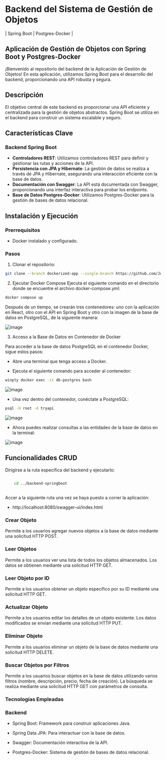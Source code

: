 # Backend del Sistema de Gestión de Objetos 

| Spring Boot | Postgres-Docker |

## Aplicación de Gestión de Objetos con Spring Boot y Postgres-Docker

¡Bienvenido al repositorio del backend de la Aplicación de Gestión de Objetos! En esta aplicación, utilizamos Spring Boot para el desarrollo del backend, proporcionando una API robusta y segura.

## Descripción

El objetivo central de este backend es proporcionar una API eficiente y centralizada para la gestión de objetos abstractos. Spring Boot se utiliza en el backend para construir un sistema escalable y seguro.

## Características Clave

### Backend Spring Boot

- **Controladores REST**: Utilizamos controladores REST para definir y gestionar las rutas y acciones de la API.
- **Persistencia con JPA y Hibernate**: La gestión de datos se realiza a través de JPA y Hibernate, asegurando una interacción eficiente con la base de datos.
- **Documentación con Swagger**: La API está documentada con Swagger, proporcionando una interfaz interactiva para probar los endpoints.
- **Base de Datos Postgres-Docker**: Utilizamos Postgres-Docker para la gestión de bases de datos relacional.


## Instalación y Ejecución

### Prerrequisitos

- Docker instalado y configurado.

### Pasos
1. Clonar el repositorio:
   
```bash
git clone --branch dockerized-app --single-branch https://github.com/Julian1699/Base-React-SpringBoot.git
```

2. Ejecutar Docker Compose
Ejecuta el siguiente comando en el directorio donde se encuentre el archivo docker-compose.yml:

```bash
docker compose up
```
Después de un tiempo, se crearán tres contenedores: uno con la aplicación en React, otro con el API en Spring Boot y otro con la imagen de la base de datos en PostgreSQL, de la siguiente manera:

![image](https://github.com/Julian1699/Base-React-SpringBoot/assets/114323630/dc5b2e3c-664a-4aa2-8ecd-d6f723aaeb18)

3. Acceso a la Base de Datos en Contenedor de Docker
   
Para acceder a la base de datos PostgreSQL en el contenedor Docker, sigue estos pasos:

- Abre una terminal que tenga acceso a Docker.

- Ejecuta el siguiente comando para acceder al contenedor:
   
```bash
winpty docker exec -it db-postgres bash
```
![image](https://github.com/Julian1699/Base-React-SpringBoot/assets/114323630/333c1e49-58a8-4348-8709-7d0bf8901edb)

- Una vez dentro del contenedor, conéctate a PostgreSQL:

```bash
psql -U root -d tryapi
```
![image](https://github.com/Julian1699/Base-React-SpringBoot/assets/114323630/8a1b3997-30eb-4ebc-a248-84c83c762062)
   
- Ahora puedes realizar consultas a las entidades de la base de datos en la terminal:

![image](https://github.com/Julian1699/Base-React-SpringBoot/assets/114323630/17eee8fe-7b45-4f22-9c5d-5a22f2ce295f)
## Funcionalidades CRUD

Dirigirse a la ruta especifica del backend y ejecutarlo:

```bash
    
    cd ../backend-springboot
    
```

Accer a la siguiente ruta una vez se haya puesto a correr la aplicación: 

- http://localhost:8080/swagger-ui/index.html


### Crear Objeto

Permite a los usuarios agregar nuevos objetos a la base de datos mediante una solicitud HTTP POST.

### Leer Objetos

Permite a los usuarios ver una lista de todos los objetos almacenados. Los datos se obtienen mediante una solicitud HTTP GET.

### Leer Objeto por ID

Permite a los usuarios obtener un objeto específico por su ID mediante una solicitud HTTP GET.

### Actualizar Objeto

Permite a los usuarios editar los detalles de un objeto existente. Los datos modificados se envían mediante una solicitud HTTP PUT.

### Eliminar Objeto

Permite a los usuarios eliminar un objeto de la base de datos mediante una solicitud HTTP DELETE.

### Buscar Objetos por Filtros

Permite a los usuarios buscar objetos en la base de datos utilizando varios filtros (nombre, descripción, precio, fecha de creación). La búsqueda se realiza mediante una solicitud HTTP GET con parámetros de consulta.

### Tecnologías Empleadas

### Backend

- Spring Boot: Framework para construir aplicaciones Java.

- Spring Data JPA: Para interactuar con la base de datos.

- Swagger: Documentación interactiva de la API.

- Postgres-Docker: Sistema de gestión de bases de datos relacional.
